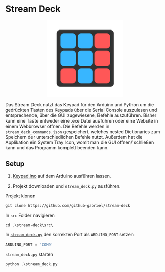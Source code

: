 # Stream Deck

<p align="center">
  <img src="https://github.com/github-gabriel/stream-deck/blob/main/src/logo.png" width="240">
</p>

Das Stream Deck nutzt das Keypad für den Arduino und Python um die gedrückten Tasten des Keypads über die Serial Console auszulesen und entsprechende, über die GUI zugewiesene, Befehle auszuführen. Bisher kann eine Taste entweder eine .exe Datei ausführen oder eine Website in einem Webbrowser öffnen. Die Befehle werden in ```stream_deck_commands.json``` gespeichert, welches nested Dictionaries zum Speichern der unterschiedlichen Befehle nutzt. Außerdem hat die Applikation ein System Tray Icon, womit man die GUI öffnen/ schließen kann und das Programm komplett beenden kann.

## Setup

1. [Keypad.ino](https://github.com/github-gabriel/stream-deck/blob/main/Keypad.ino) auf dem Arduino ausführen lassen.

2. Projekt downloaden und ```stream_deck.py``` ausführen.

Projekt klonen
```
git clone https://github.com/github-gabriel/stream-deck
```

In ```src``` Folder navigieren
```
cd .\stream-deck\src\
```

In [```stream_deck.py```](https://github.com/github-gabriel/stream-deck/blob/main/src/stream_deck.py) den korrekten Port als ```ARDUINO_PORT``` setzen 
```py
ARDUINO_PORT = 'COM9'
```

```stream_deck.py``` starten
```
python .\stream_deck.py
```


